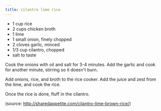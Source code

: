 ```yaml
---
title: cilantro lime rice
---
```


* 1 cup rice
* 2 cups chicken broth
* 1 lime
* 1 small onion, finely chopped
* 2 cloves garlic, minced
* 1/3 cup cilantro, chopped
* salt to taste

Cook the onions with oil and salt for 3-4 minutes. Add the garlic and cook for
another minute, stirring so it doesn't burn.

Add onions, rice, and broth to the rice cooker. Add the juice and zest from the
lime, and cook the rice.

Once the rice is done, fluff in the cilantro.

(source: http://sharedappetite.com/cilantro-lime-brown-rice/)
